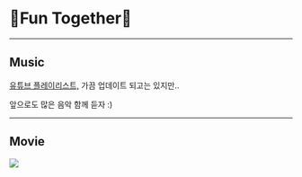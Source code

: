 <h1>&#127925;Fun Together&#127909;</h1>
<hr>
<h2>Music</h2>

<p>
<a href="https://youtube.com/playlist?list=PL0uBPyMURsH5lRJt9u5ShHHf7jg0w3cIC">유튜브 플레이리스트,</a> 가끔 업데이트 되고는 있지만..</p>

<p>앞으로도 많은 음악 함께 듣자 :)</p>

<hr>
<h2>Movie</h2>
<p class="aligncenter">
<img src="{{ site.url }}/images/posters.png">
</p>


